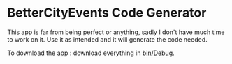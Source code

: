 # BetterCityEvents Code Generator
This app is far from being perfect or anything, sadly I don't have much time to work on it. Use it as intended and it will generate the code needed.

To download the app : download everything in [bin/Debug](https://github.com/YummYume/BetterCityEvents-Code-Creator/tree/master/bin/Debug).
